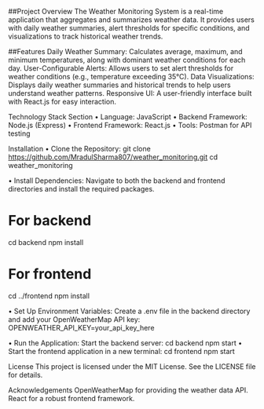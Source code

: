 ##Project Overview
The Weather Monitoring System is a real-time application that aggregates and summarizes weather data. It provides users with daily weather summaries, alert thresholds for specific conditions, and visualizations to track historical weather trends.

##Features
Daily Weather Summary: Calculates average, maximum, and minimum temperatures, along with dominant weather conditions for each day.
User-Configurable Alerts: Allows users to set alert thresholds for weather conditions (e.g., temperature exceeding 35°C).
Data Visualizations: Displays daily weather summaries and historical trends to help users understand weather patterns.
Responsive UI: A user-friendly interface built with React.js for easy interaction.

Technology Stack Section
•	Language: JavaScript
•	Backend Framework: Node.js (Express)
•	Frontend Framework: React.js
•	Tools: Postman for API testing


Installation
•	Clone the Repository:
  git clone https://github.com/MradulSharma807/weather_monitoring.git
  cd weather_monitoring

•	Install Dependencies: Navigate to both the backend and frontend directories and install the required packages.
  # For backend
  cd backend
  npm install

  # For frontend
  cd ../frontend
  npm install

•	Set Up Environment Variables: Create a .env file in the backend directory and add your OpenWeatherMap API key:
  OPENWEATHER_API_KEY=your_api_key_here

•	Run the Application: Start the backend server:
   cd backend
   npm start
•	Start the frontend application in a new terminal:
   cd frontend
   npm start

License
This project is licensed under the MIT License. See the LICENSE file for details.

Acknowledgements
OpenWeatherMap for providing the weather data API.
React for a robust frontend framework.
